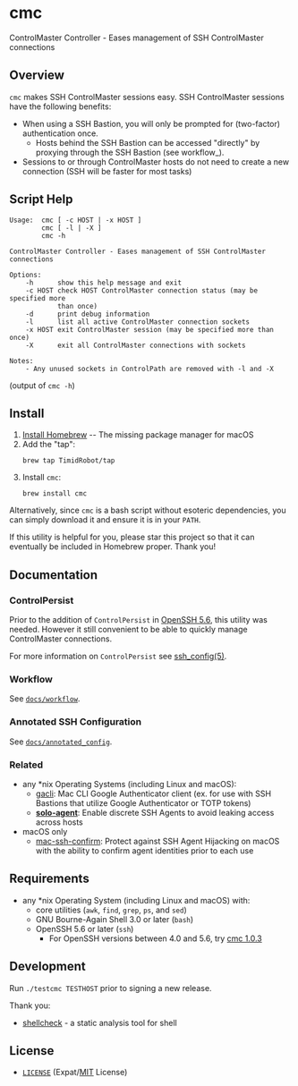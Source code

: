 # cmc

ControlMaster Controller - Eases management of SSH ControlMaster connections


## Overview

`cmc` makes SSH ControlMaster sessions easy. SSH ControlMaster sessions have
the following benefits:
- When using a SSH Bastion, you will only be prompted for (two-factor)
  authentication once.
  - Hosts behind the SSH Bastion can be accessed "directly" by proxying through
    the SSH Bastion (see workflow_).
- Sessions to or through ControlMaster hosts do not need to create a new
  connection (SSH will be faster for most tasks)


## Script Help

```
Usage:  cmc [ -c HOST | -x HOST ]
        cmc [ -l | -X ]
        cmc -h

ControlMaster Controller - Eases management of SSH ControlMaster connections

Options:
    -h      show this help message and exit
    -c HOST check HOST ControlMaster connection status (may be specified more
            than once)
    -d      print debug information
    -l      list all active ControlMaster connection sockets
    -x HOST exit ControlMaster session (may be specified more than once)
    -X      exit all ControlMaster connections with sockets

Notes:
    - Any unused sockets in ControlPath are removed with -l and -X
```
(output of `cmc -h`)


## Install

1. [Install Homebrew][brewinstall] -- The missing package manager for macOS
2. Add the "tap":
    ```shell
    brew tap TimidRobot/tap
    ```
3. Install `cmc`:
    ```
    brew install cmc
    ```

Alternatively, since `cmc` is a bash script without esoteric dependencies,
you can simply download it and ensure it is in your `PATH`.

If this utility is helpful for you, please star this project so that it can
eventually be included in Homebrew proper. Thank you!

[brewinstall]: http://brew.sh/#install


## Documentation


### ControlPersist

Prior to the addition of `ControlPersist` in [OpenSSH 5.6][openssh56], this
utility was needed. However it still convenient to be able to quickly manage
ControlMaster connections.

For more information on `ControlPersist` see [ssh_config(5)][mansshconfig].

[openssh56]: https://www.openssh.com/txt/release-5.6
[mansshconfig]: http://man.openbsd.org/OpenBSD-current/man5/ssh_config.5


### Workflow

See [`docs/workflow`][workflow].

[workflow]: docs/workflow.md


### Annotated SSH Configuration

See [`docs/annotated_config`][annotated].

[annotated]: docs/annotated_config.md


### Related

- any \*nix Operating Systems (including Linux and macOS):
  - [gacli][gacli]: Mac CLI Google Authenticator client (ex. for use with SSH
    Bastions that utilize Google Authenticator or TOTP tokens)
  - **[solo-agent][soloagent]**: Enable discrete SSH Agents to avoid leaking
    access across hosts 
- macOS only
  - [mac-ssh-confirm][confirm]: Protect against SSH Agent Hijacking on macOS
    with the ability to confirm agent identities prior to each use

[gacli]: https://github.com/TimidRobot/gacli
[soloagent]: https://github.com/TimidRobot/solo-agent
[confirm]: https://github.com/TimidRobot/mac-ssh-confirm


## Requirements

- any \*nix Operating System (including Linux and macOS) with:
  - core utilities (`awk`, `find`, `grep`, `ps`, and `sed`)
  - GNU Bourne-Again Shell 3.0 or later (`bash`)
  - OpenSSH 5.6 or later (`ssh`)
    - For OpenSSH versions between 4.0 and 5.6, try [cmc 1.0.3][cmc103]

[cmc103]:https://github.com/TimidRobot/cmc/tree/1.0.3


## Development

Run `./testcmc TESTHOST` prior to signing a new release.

Thank you:
- [shellcheck][shellcheck] - a static analysis tool for shell

[shellcheck]: https://github.com/koalaman/shellcheck


## License

- [`LICENSE`](LICENSE) (Expat/[MIT][mit] License)

[mit]: http://www.opensource.org/licenses/MIT "The MIT License | Open Source Initiative"
